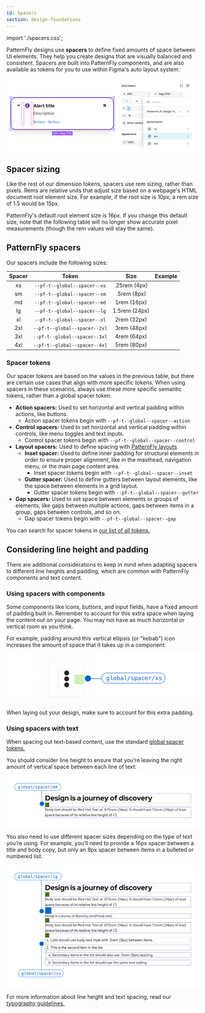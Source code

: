 ```yaml
---
id: Spacers
section: design-foundations
---
```

import './spacers.css';

PatternFly designs use **spacers** to define fixed amounts of space between UI elements. They help you create designs that are visually balanced and consistent. Spacers are built into PatternFly components, and are also available as tokens for you to use within Figma's auto layout system:

![Spacer tokens displayed as options in a Figma layout menu](./auto-layout-spacers.png)

## Spacer sizing 
Like the rest of our dimension tokens, spacers use rem sizing, rather than pixels. Rems are relative units that adjust size based on a webpage's HTML document root element size. For example, if the root size is 10px, a rem size of 1.5 would be 15px.

PatternFly's default root element size is 16px. If you change this default size, note that the following table will no longer show accurate pixel measurements (though the rem values will stay the same).

## PatternFly spacers 
Our spacers include the following sizes:

| **Spacer** | **Token** | **Size** | **Example** | 
| :-:| :-: | :-: | :-: |
| xs | `--pf-t--global--spacer--xs` | .25rem (4px) | <div class="ws-content-spacer4"></div> | 
|  sm | `--pf-t--global--spacer--sm` | .5rem (8px) |<div class="ws-content-spacer8"></div> |
|  md | `--pf-t--global--spacer--md` | 1rem (16px) |<div class="ws-content-spacer16"></div> | 
|  lg | `--pf-t--global--spacer--lg` | 1.5rem (24px) |<div class="ws-content-spacer24"></div> |
|  xl | `--pf-t--global--spacer--xl` | 2rem (32px) |<div class="ws-content-spacer32"></div> |
|  2xl | `--pf-t--global--spacer--2xl` | 3rem (48px) | <div class="ws-content-spacer48"></div> |
|  3xl | `--pf-t--global--spacer--3xl` | 4rem (64px) | <div class="ws-content-spacer64"></div> |
| 4xl | `--pf-t--global--spacer--4xl` | 5rem (80px) | <div class="ws-content-spacer80"></div> |

### Spacer tokens 
Our spacer tokens are based on the values in the previous table, but there are certain use cases that align with more specific tokens. When using spacers in these scenarios, always use these more specific semantic tokens, rather than a global spacer token. 
- **Action spacers:** Used to set horizontal and vertical padding within actions, like buttons. 
  - Action spacer tokens begin with `--pf-t--global--spacer--action`
- **Control spacers:** Used to set horizontal and vertical padding within controls, like menu toggles and text inputs. 
  - Control spacer tokens begin with `--pf-t--global--spacer--control`
- **Layout spacers:** Used to define spacing with [PatternFly layouts](/layouts/about-layouts).
  - **Inset spacer:** Used to define inner padding for structural elements in order to ensure proper alignment, like in the masthead, navigation menu, or the main page content area. 
    - Inset spacer tokens begin with `--pf-t--global--spacer--inset`
  - **Gutter spacer:** Used to define gutters between layout elements, like the space between elements in a grid layout.
    - Gutter spacer tokens begin with `--pf-t--global--spacer--gutter`
- **Gap spacers:** Used to set space between elements or groups of elements, like gaps between multiple actions, gaps between items in a group, gaps between controls, and so on. 
  - Gap spacer tokens begin with `--pf-t--global--spacer--gap`

You can search for spacer tokens in [our list of all tokens.](/tokens/all-patternfly-tokens)

## Considering line height and padding

There are additional considerations to keep in mind when adapting spacers to different line heights and padding, which are common with PatternFly components and text content.

### Using spacers with components
Some components like icons, buttons, and input fields, have a fixed amount of padding built in. Remember to account for this extra space when laying the content out on your page. You may not have as much horizontal or vertical room as you think.

For example, padding around this vertical ellipsis (or "kebab") icon increases the amount of space that it takes up in a component:

![A vertical ellipsis icon with an extra small spacer symbol.](./icon-spacing.png)

When laying out your design, make sure to account for this extra padding.

### Using spacers with text 
When spacing out text-based content, use the standard [global spacer tokens.](/design-foundations/spacers#patternfly-spacers)

You should consider line height to ensure that you’re leaving the right amount of vertical space between each line of text:

![A medium spacer placed between a heading and body text.](./heading-body-spacing.png)

You also need to use different spacer sizes depending on the type of text you’re using. For example, you’ll need to provide a 16px spacer between a title and body copy, but only an 8px spacer between items in a bulleted or numbered list.

![Different-sized spacers placed between heading, body, and list text](./complex-text-spacing.png)

For more information about line height and text spacing, read our [typography guidelines.](/design-foundations/typography)